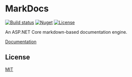 MarkDocs
========

[![Build status](https://ci.appveyor.com/api/projects/status/jj3aptan0ca3jidb/branch/master?svg=true)](https://ci.appveyor.com/project/itgloballlc/markdocs/branch/master)
[![Nuget](https://img.shields.io/nuget/v/ITGlobal.MarkDocs.svg)](https://www.nuget.org/packages/ITGlobal.MarkDocs)
[![License](https://img.shields.io/github/license/mashape/apistatus.svg)](LICENSE)

An ASP.NET Core markdown-based documentation engine.

[Documentation](docs/index.md)

License
-------

[MIT](LICENSE)
